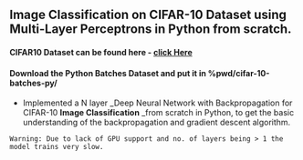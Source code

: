 ## Image Classification on CIFAR-10 Dataset using Multi-Layer Perceptrons in Python from scratch.

#### CIFAR10 Dataset can be found here - [click Here](https://www.cs.toronto.edu/~kriz/cifar.html)
#### Download the Python Batches Dataset and put it in %pwd/cifar-10-batches-py/  

+ Implemented a N layer _Deep Neural Network with Backpropagation for CIFAR-10 __Image Classification__ _from scratch in Python, to get the basic understanding of the backpropagation and gradient descent algorithm. 

```
Warning: Due to lack of GPU support and no. of layers being > 1 the model trains very slow.
```
